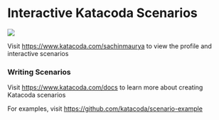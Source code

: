 # Interactive Katacoda Scenarios

[![](http://shields.katacoda.com/katacoda/sachinmaurya/count.svg)](https://www.katacoda.com/sachinmaurya "Get your profile on Katacoda.com")

Visit https://www.katacoda.com/sachinmaurya to view the profile and interactive scenarios

### Writing Scenarios
Visit https://www.katacoda.com/docs to learn more about creating Katacoda scenarios

For examples, visit https://github.com/katacoda/scenario-example
